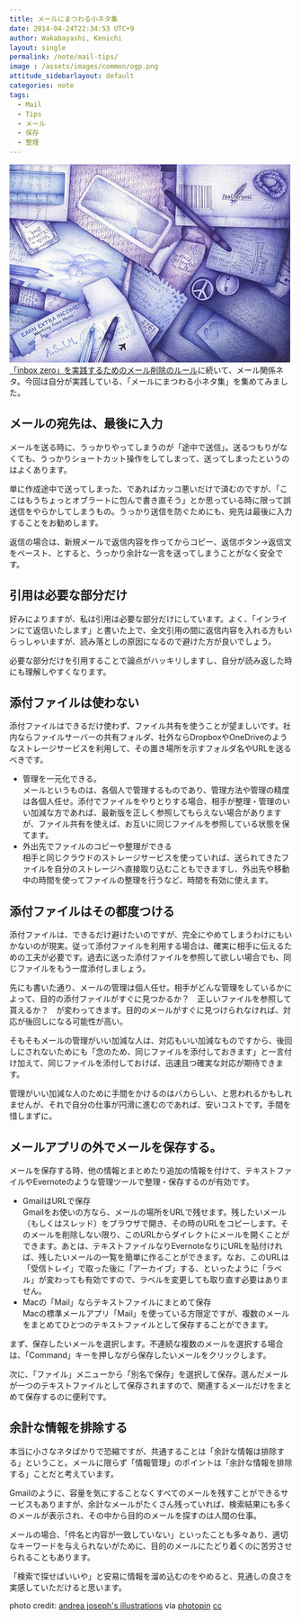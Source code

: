 ```yaml
---
title: メールにまつわる小ネタ集
date: 2014-04-24T22:34:53 UTC+9
author: Wakabayashi, Kenichi
layout: single
permalink: /note/mail-tips/
image : /assets/images/common/ogp.png
attitude_sidebarlayout: default
categories: note
tags:
  - Mail
  - Tips
  - メール
  - 保存
  - 整理
---
```

![Mail](/assets/images/2014/04/medium_2659936106.jpg)
[「inbox zero」を実践するためのメール削除のルール](/inbox-zero-management/)に続いて、メール関係ネタ。今回は自分が実践している、「メールにまつわる小ネタ集」を集めてみました。</p>

## メールの宛先は、最後に入力
メールを送る時に、うっかりやってしまうのが「途中で送信」。送るつもりがなくても、うっかりショートカット操作をしてしまって、送ってしまったというのはよくあります。

単に作成途中で送ってしまった、であればカッコ悪いだけで済むのですが、「ここはもうちょっとオブラートに包んで書き直そう」とか思っている時に限って誤送信をやらかしてしまうもの。うっかり送信を防ぐためにも、宛先は最後に入力することをお勧めします。

返信の場合は、新規メールで返信内容を作ってからコピー、返信ボタン→返信文をペースト、とすると、うっかり余計な一言を送ってしまうことがなく安全です。

## 引用は必要な部分だけ
好みによりますが、私は引用は必要な部分だけにしています。よく、「インラインにて返信いたします」と書いた上で、全文引用の間に返信内容を入れる方もいらっしゃいますが、読み落としの原因になるので避けた方が良いでしょう。

必要な部分だけを引用することで論点がハッキリしますし、自分が読み返した時にも理解しやすくなります。

## 添付ファイルは使わない
添付ファイルはできるだけ使わず、ファイル共有を使うことが望ましいです。社内ならファイルサーバーの共有フォルダ、社外ならDropboxやOneDriveのようなストレージサービスを利用して、その置き場所を示すフォルダ名やURLを送るべきです。


- 管理を一元化できる。  
メールというものは、各個人で管理するものであり、管理方法や管理の精度は各個人任せ。添付でファイルをやりとりする場合、相手が整理・管理のいい加減な方であれば、最新版を正しく参照してもらえない場合がありますが、ファイル共有を使えば、お互いに同じファイルを参照している状態を保てます。
- 外出先でファイルのコピーや整理ができる  
相手と同じクラウドのストレージサービスを使っていれば、送られてきたファイルを自分のストレージへ直接取り込むこともできますし、外出先や移動中の時間を使ってファイルの整理を行うなど、時間を有効に使えます。

## 添付ファイルはその都度つける
添付ファイルは、できるだけ避けたいのですが、完全にやめてしまうわけにもいかないのが現実。従って添付ファイルを利用する場合は、確実に相手に伝えるための工夫が必要です。過去に送った添付ファイルを参照して欲しい場合でも、同じファイルをもう一度添付しましょう。

先にも書いた通り、メールの管理は個人任せ。相手がどんな管理をしているかによって、目的の添付ファイルがすぐに見つかるか？　正しいファイルを参照して貰えるか？　が変わってきます。目的のメールがすぐに見つけられなければ、対応が後回しになる可能性が高い。

そもそもメールの管理がいい加減な人は、対応もいい加減なものですから、後回しにされないためにも「念のため、同じファイルを添付しておきます」と一言付け加えて、同じファイルを添付しておけば、迅速且つ確実な対応が期待できます。

管理がいい加減な人のために手間をかけるのはバカらしい、と思われるかもしれませんが、それで自分の仕事が円滑に進むのであれば、安いコストです。手間を惜しまずに。

## メールアプリの外でメールを保存する。
メールを保存する時、他の情報とまとめたり追加の情報を付けて、テキストファイルやEvernoteのような管理ツールで整理・保存するのが有効です。


- GmailはURLで保存  
Gmailをお使いの方なら、メールの場所をURLで残せます。残したいメール（もしくはスレッド）をブラウザで開き、その時のURLをコピーします。そのメールを削除しない限り、このURLからダイレクトにメールを開くことができます。あとは、テキストファイルなりEvernoteなりにURLを貼付ければ、残したいメールの一覧を簡単に作ることができます。なお、このURLは「受信トレイ」で取った後に「アーカイブ」する、といったように「ラベル」が変わっても有効ですので、ラベルを変更しても取り直す必要はありません。
- Macの「Mail」ならテキストファイルにまとめて保存  
Macの標準メールアプリ「Mail」を使っている方限定ですが、複数のメールをまとめてひとつのテキストファイルとして保存することができます。

まず、保存したいメールを選択します。不連続な複数のメールを選択する場合は、「Command」キーを押しながら保存したいメールをクリックします。

次に、「ファイル」メニューから「別名で保存」を選択して保存。選んだメールが一つのテキストファイルとして保存されますので、関連するメールだけをまとめて保存するのに便利です。

## 余計な情報を排除する
本当に小さなネタばかりで恐縮ですが、共通することは「余計な情報は排除する」ということ。メールに限らず「情報管理」のポイントは「余計な情報を排除する」ことだと考えています。

Gmailのように、容量を気にすることなくすべてのメールを残すことができるサービスもありますが、余計なメールがたくさん残っていれば、検索結果にも多くのメールが表示され、その中から目的のメールを探すのは人間の仕事。

メールの場合、「件名と内容が一致していない」といったことも多々あり、適切なキーワードを与えられないがために、目的のメールにたどり着くのに苦労させられることもあります。

「検索で探せばいいや」と安易に情報を溜め込むのをやめると、見通しの良さを実感していただけると思います。

photo credit: [andrea joseph's illustrations](http://www.flickr.com/photos/andreajoseph/2659936106/) via [photopin](http://photopin.com) [cc](http://creativecommons.org/licenses/by-nc-nd/2.0/)